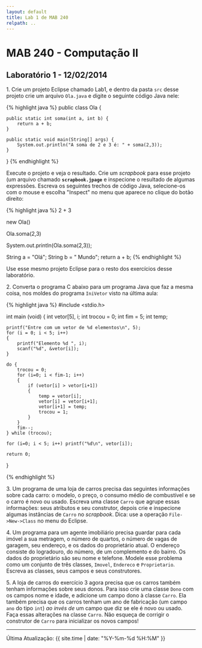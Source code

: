 ```yaml
---
layout: default
title: Lab 1 de MAB 240
relpath: ..
---
```


MAB 240 - Computação II
=======================

Laboratório 1 - 12/02/2014
--------------------------

1\. Crie um projeto Eclipse chamado Lab1, e dentro da pasta `src` desse
projeto crie um arquivo `Ola.java` e digite o seguinte código Java nele:

{% highlight java %}
public class Ola {

    public static int soma(int a, int b) {
        return a + b;
    }

    public static void main(String[] args) {
        System.out.println("A soma de 2 e 3 é: " + soma(2,3));
    }

}
{% endhighlight %}

Execute o projeto e veja o resultado. Crie um *scrapbook* para esse
projeto (um arquivo chamado **`scrapbook.jpage`** e inspecione o
resultado de algumas expressões. Escreva os seguintes trechos de código
Java, selecione-os com o mouse e escolha "Inspect" no menu que aparece
no clique do botão direito:

{% highlight java %}
2 + 3

new Ola()

Ola.soma(2,3)

System.out.println(Ola.soma(2,3));

String a = "Olá";
String b = " Mundo";
return a + b;
{% endhighlight %}

Use esse mesmo projeto Eclipse para o resto dos exercícios desse
laboratório.

2\. Converta o programa C abaixo para um programa Java que faz a mesma
coisa, nos moldes do programa `IniVetor` visto na última aula:

{% highlight java %}
#include  <stdio.h>

int main (void)
{
	int vetor[5], i; 
	int trocou = 0;
	int fim = 5;
	int temp;

	printf("Entre com um vetor de %d elementos\n", 5);
	for (i = 0; i < 5; i++)
	{
		printf("Elemento %d ", i);
		scanf("%d", &vetor[i]);
	}

	do {
		trocou = 0;
		for (i=0; i < fim-1; i++)
		{
			if (vetor[i] > vetor[i+1])
			{
				temp = vetor[i];
				vetor[i] = vetor[i+1];
				vetor[i+1] = temp;
				trocou = 1;
			}
		}
		fim--;
	} while (trocou);

	for (i=0; i < 5; i++) printf("%d\n", vetor[i]);

	return 0;
}

{% endhighlight %}

3\. Um programa de uma loja de carros precisa das seguintes informações
sobre cada carro: o modelo, o preço, o consumo médio de combustível e se
o carro é novo ou usado. Escreva uma classe `Carro` que agrupe essas
informações: seus atributos e seu construtor, depois crie e inspecione
algumas instâncias de `Carro` no *scrapbook*. Dica: use a operação
`File->New->Class` no menu do Eclipse.

4\. Um programa para um agente imobiliário precisa guardar para cada
imóvel a sua metragem, o número de quartos, o número de vagas de
garagem, seu endereço, e os dados do proprietário atual. O endereço
consiste do logradouro, do número, de um complemento e do bairro. Os
dados do proprietário são seu nome e telefone. Modele esse problema como
um conjunto de três classes, `Imovel`, `Endereco` e `Proprietario`.
Escreva as classes, seus campos e seus construtores.

5\. A loja de carros do exercício 3 agora precisa que
os carros também tenham informações sobre seus donos.
Para isso crie uma classe `Dono` com os campos nome e idade, e
adicione um campo dono à classe `Carro`. Ela também precisa que os carros tenham um 
ano de fabricação (um campo `ano` do tipo `int`) *ao invés de* um campo que diz se
ele é novo ou usado. Faça essas alterações na classe `Carro`.
Não esqueça de corrigir o construtor de `Carro` para inicializar os novos campos!

* * * * *

Última Atualização: {{ site.time | date: "%Y-%m-%d %H:%M" }}

